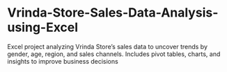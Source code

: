 # Vrinda-Store-Sales-Data-Analysis-using-Excel
Excel project analyzing Vrinda Store’s sales data to uncover trends by gender, age, region, and sales channels. Includes pivot tables, charts, and insights to improve business decisions
